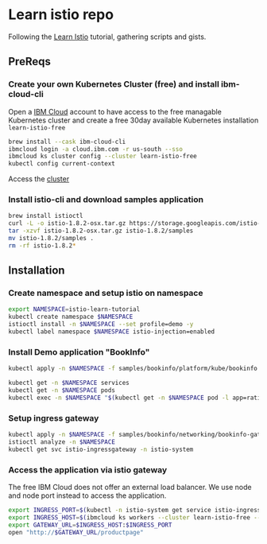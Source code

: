 # Learn istio repo
Following the [Learn Istio](https://istio.io/latest/docs/examples/microservices-istio/) tutorial, gathering scripts and gists.

## PreReqs
### Create your own Kubernetes Cluster (free) and install ibm-cloud-cli
Open a [IBM Cloud](https://cloud.ibm.com/docs/containers?topic=containers-getting-started) account to have access to the free managable Kubernetes cluster and create a free 30day available Kubernetes installation `learn-istio-free`


```sh
brew install --cask ibm-cloud-cli
ibmcloud login -a cloud.ibm.com -r us-south --sso 
ibmcloud ks cluster config --cluster learn-istio-free
kubectl config current-context
```

Access the [cluster](https://cloud.ibm.com/kubernetes/clusters)

### Install istio-cli and download samples application

```sh
brew install istioctl
curl -L -o istio-1.8.2-osx.tar.gz https://storage.googleapis.com/istio-release/releases/1.8.2/istio-1.8.2-osx.tar.gz
tar -xzvf istio-1.8.2-osx.tar.gz istio-1.8.2/samples
mv istio-1.8.2/samples .
rm -rf istio-1.8.2*
```


## Installation

### Create namespace and setup istio on namespace

```sh
export NAMESPACE=istio-learn-tutorial
kubectl create namespace $NAMESPACE
istioctl install -n $NAMESPACE --set profile=demo -y
kubectl label namespace $NAMESPACE istio-injection=enabled
```

### Install Demo application "BookInfo"

```sh
kubectl apply -n $NAMESPACE -f samples/bookinfo/platform/kube/bookinfo.yaml

kubectl get -n $NAMESPACE services
kubectl get -n $NAMESPACE pods
kubectl exec -n $NAMESPACE "$(kubectl get -n $NAMESPACE pod -l app=ratings -o jsonpath='{.items[0].metadata.name}')" -c ratings -- curl -s productpage:9080/productpage | grep -o "<title>.*</title>"
```

### Setup ingress gateway

```sh
kubectl apply -n $NAMESPACE -f samples/bookinfo/networking/bookinfo-gateway.yaml
istioctl analyze -n $NAMESPACE
kubectl get svc istio-ingressgateway -n istio-system
```

### Access the application via istio gateway
The free IBM Cloud does not offer an external load balancer. We use node and node port instead to access the application.     

```sh
export INGRESS_PORT=$(kubectl -n istio-system get service istio-ingressgateway -o jsonpath='{.spec.ports[?(@.name=="http2")].nodePort}')
export INGRESS_HOST=$(ibmcloud ks workers --cluster learn-istio-free --output json | jq -rM .[0].publicIP)
export GATEWAY_URL=$INGRESS_HOST:$INGRESS_PORT
open "http://$GATEWAY_URL/productpage"
```